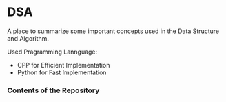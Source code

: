 # DSA
A place to summarize some important concepts used in the Data Structure and Algorithm.

Used Pragramming Lannguage: 
  - CPP for Efficient Implementation
  - Python for Fast Implementation

### Contents of the Repository

